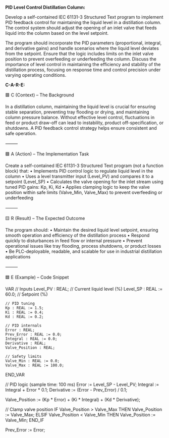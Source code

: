 **PID Level Control Distillation Column:**

Develop a self-contained IEC 61131-3 Structured Text program to implement PID feedback control for maintaining the liquid level in a distillation column. The control system should adjust the opening of an inlet valve that feeds liquid into the column based on the level setpoint.

The program should incorporate the PID parameters (proportional, integral, and derivative gains) and handle scenarios where the liquid level deviates from the setpoint. Ensure that the logic includes limits on the inlet valve position to prevent overfeeding or underfeeding the column. Discuss the importance of level control in maintaining the efficiency and stability of the distillation process, focusing on response time and control precision under varying operating conditions.

**C-A-R-E:**

🟥 C (Context) – The Background

In a distillation column, maintaining the liquid level is crucial for ensuring stable separation, preventing tray flooding or drying, and maintaining column pressure balance. Without effective level control, fluctuations in feed or product draw-off can lead to instability, product off-specification, or shutdowns. A PID feedback control strategy helps ensure consistent and safe operation.

⸻

🟩 A (Action) – The Implementation Task

Create a self-contained IEC 61131-3 Structured Text program (not a function block) that:
	•	Implements PID control logic to regulate liquid level in the column
	•	Uses a level transmitter input (Level_PV) and compares it to a setpoint (Level_SP)
	•	Calculates the valve opening for the inlet stream using tuned PID gains: Kp, Ki, Kd
	•	Applies clamping logic to keep the valve position within safe limits (Valve_Min, Valve_Max) to prevent overfeeding or underfeeding

⸻

🟨 R (Result) – The Expected Outcome

The program should:
	•	Maintain the desired liquid level setpoint, ensuring smooth operation and efficiency of the distillation process
	•	Respond quickly to disturbances in feed flow or internal pressure
	•	Prevent operational issues like tray flooding, process shutdowns, or product losses
	•	Be PLC-deployable, readable, and scalable for use in industrial distillation applications

⸻

🟦 E (Example) – Code Snippet

VAR
    // Inputs
    Level_PV : REAL;                      // Current liquid level (%)
    Level_SP : REAL := 60.0;              // Setpoint (%)

    // PID tuning
    Kp : REAL := 1.5;
    Ki : REAL := 0.4;
    Kd : REAL := 0.2;

    // PID internals
    Error : REAL;
    Prev_Error : REAL := 0.0;
    Integral : REAL := 0.0;
    Derivative : REAL;
    Valve_Position : REAL;

    // Safety limits
    Valve_Min : REAL := 0.0;
    Valve_Max : REAL := 100.0;
END_VAR

// PID logic (sample time: 100 ms)
Error := Level_SP - Level_PV;
Integral := Integral + Error * 0.1;
Derivative := (Error - Prev_Error) / 0.1;

Valve_Position := (Kp * Error) + (Ki * Integral) + (Kd * Derivative);

// Clamp valve position
IF Valve_Position > Valve_Max THEN
    Valve_Position := Valve_Max;
ELSIF Valve_Position < Valve_Min THEN
    Valve_Position := Valve_Min;
END_IF

Prev_Error := Error;
